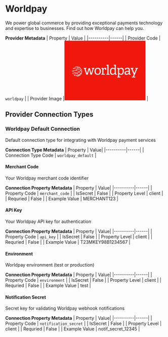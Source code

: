# Worldpay
We power global commerce by providing exceptional payments technology and expertise to businesses. Find out how Worldpay can help you.

**Provider Metadata**
| Property | Value |
|----------|------|
| Provider Code | `worldpay` |
| Provider Image |![Worldpay Provider Small Image](./images/worldpay_small.png) |

## Provider Connection Types

<a name="worldpay_default"></a>
### Worldpay Default Connection
Default connection type for integrating with Worldpay payment services

**Connection Type Metadata**
| Property | Value|
|----------|------|
| Connection Type Code | `worldpay_default` |

<a name="worldpay_default_merchant_code"></a>
#### Merchant Code
Your Worldpay merchant code identifier

**Connection Property Metadata**
| Property | Value|
|----------|------|
| Property Code | `merchant_code` |
| IsSecret | False |
| Property Level | client |
| Requried | False |
| Example Value | MERCHANT123 |

<a name="worldpay_default_api_key"></a>
#### API Key
Your Worldpay API key for authentication

**Connection Property Metadata**
| Property | Value|
|----------|------|
| Property Code | `api_key` |
| IsSecret | False |
| Property Level | client |
| Requried | False |
| Example Value | T23MKEY98B1234567 |

<a name="worldpay_default_environment"></a>
#### Environment
Worldpay environment (test or production)

**Connection Property Metadata**
| Property | Value|
|----------|------|
| Property Code | `environment` |
| IsSecret | False |
| Property Level | client |
| Requried | False |
| Example Value | test |

<a name="worldpay_default_notification_secret"></a>
#### Notification Secret
Secret key for validating Worldpay webhook notifications

**Connection Property Metadata**
| Property | Value|
|----------|------|
| Property Code | `notification_secret` |
| IsSecret | False |
| Property Level | client |
| Requried | False |
| Example Value | notif_secret_12345 |



